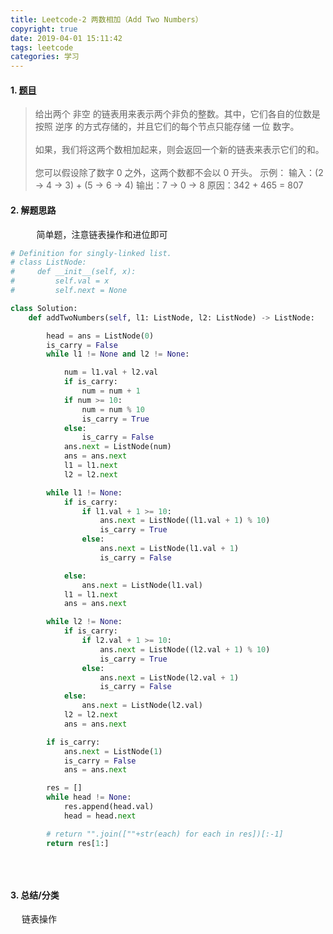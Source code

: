 ```yaml
---
title: Leetcode-2 两数相加（Add Two Numbers）
copyright: true
date: 2019-04-01 15:11:42
tags: leetcode
categories: 学习
---
```


#### 1. [题目](https://leetcode-cn.com/problems/add-two-numbers/submissions/)
>给出两个 非空 的链表用来表示两个非负的整数。其中，它们各自的位数是按照 逆序 的方式存储的，并且它们的每个节点只能存储 一位 数字。</br>  
>如果，我们将这两个数相加起来，则会返回一个新的链表来表示它们的和。</br>  
>您可以假设除了数字 0 之外，这两个数都不会以 0 开头。
>示例：
>输入：(2 -> 4 -> 3) + (5 -> 6 -> 4)
>输出：7 -> 0 -> 8
>原因：342 + 465 = 807


#### 2. 解题思路
&nbsp; &nbsp; &nbsp; &emsp; 简单题，注意链表操作和进位即可
``` python
# Definition for singly-linked list.
# class ListNode:
#     def __init__(self, x):
#         self.val = x
#         self.next = None

class Solution:
    def addTwoNumbers(self, l1: ListNode, l2: ListNode) -> ListNode:

        head = ans = ListNode(0)
        is_carry = False
        while l1 != None and l2 != None:

            num = l1.val + l2.val
            if is_carry:
                num = num + 1
            if num >= 10:
                num = num % 10
                is_carry = True
            else:
                is_carry = False
            ans.next = ListNode(num)
            ans = ans.next
            l1 = l1.next
            l2 = l2.next

        while l1 != None:
            if is_carry:
                if l1.val + 1 >= 10:
                    ans.next = ListNode((l1.val + 1) % 10)
                    is_carry = True
                else:
                    ans.next = ListNode(l1.val + 1)
                    is_carry = False

            else:
                ans.next = ListNode(l1.val)
            l1 = l1.next
            ans = ans.next

        while l2 != None:
            if is_carry:
                if l2.val + 1 >= 10:
                    ans.next = ListNode((l2.val + 1) % 10)
                    is_carry = True
                else:
                    ans.next = ListNode(l2.val + 1)
                    is_carry = False
            else:
                ans.next = ListNode(l2.val)
            l2 = l2.next
            ans = ans.next

        if is_carry:
            ans.next = ListNode(1)
            is_carry = False
            ans = ans.next

        res = []
        while head != None:
            res.append(head.val)
            head = head.next

        # return "".join([""+str(each) for each in res])[:-1]
        return res[1:]
            
            
            
```
#### 3. 总结/分类
&emsp; 链表操作